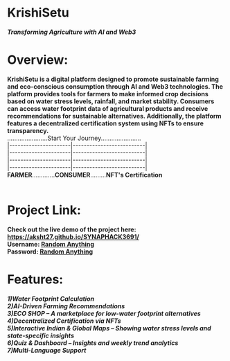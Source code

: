 # KrishiSetu
***Transforming Agriculture with AI and Web3***
# Overview:
**KrishiSetu is a digital platform designed to promote sustainable farming and eco-conscious consumption through AI and Web3 technologies. The platform provides tools for farmers to make informed crop decisions based on water stress levels, rainfall, and market stability. Consumers can access water footprint data of agricultural products and receive recommendations for sustainable alternatives. Additionally, the platform features a decentralized certification system using NFTs to ensure transparency.**<br>
.......................Start Your Journey.......................<br>
        |----------------------|--------------------------|<br>
        |----------------------|--------------------------|<br>
        |----------------------|--------------------------|<br>
        |----------------------|--------------------------|<br>
    **FARMER**.............**CONSUMER**.........**NFT's Certification<br>**
     <br>
# Project Link: 
**Check out the live demo of the project here: https://aksht27.github.io/SYNAPHACK3691/** <br>
**Username: <ins> Random Anything</ins>** <br>
**Password: <ins> Random Anything</ins>**
# Features:
***1)Water Footprint Calculation<br>***
***2)AI-Driven Farming Recommendations<br>***
***3)ECO SHOP – A marketplace for low-water footprint alternatives<br>***
***4)Decentralized Certification via NFTs<br>***
***5)Interactive Indian & Global Maps – Showing water stress levels and state-specific insights<br>***
***6)Quiz & Dashboard – Insights and weekly trend analytics<br>***
***7)Multi-Language Support<br>***


